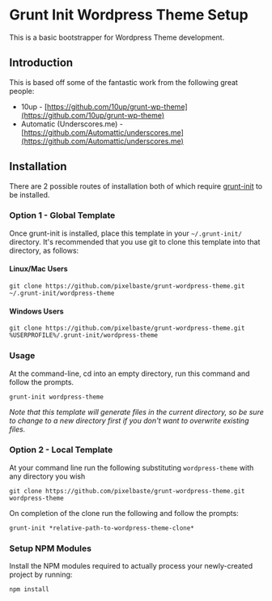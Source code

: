 # Grunt Init Wordpress Theme Setup

This is a basic bootstrapper for Wordpress Theme development.

## Introduction

This is based off some of the fantastic work from the following great people:

* 10up - [https://github.com/10up/grunt-wp-theme](https://github.com/10up/grunt-wp-theme)
* Automatic (Underscores.me) - [https://github.com/Automattic/underscores.me](https://github.com/Automattic/underscores.me)

## Installation

There are 2 possible routes of installation both of which require [grunt-init](http://gruntjs.com/project-scaffolding) to be installed.

### Option 1 - Global Template

Once grunt-init is installed, place this template in your `~/.grunt-init/` directory. It's recommended that you use git to clone this template into that directory, as follows:

#### Linux/Mac Users

```
git clone https://github.com/pixelbaste/grunt-wordpress-theme.git ~/.grunt-init/wordpress-theme
```

#### Windows Users

```
git clone https://github.com/pixelbaste/grunt-wordpress-theme.git %USERPROFILE%/.grunt-init/wordpress-theme
```

### Usage

At the command-line, cd into an empty directory, run this command and follow the prompts.

```
grunt-init wordpress-theme
```

_Note that this template will generate files in the current directory, so be sure to change to a new directory first if you don't want to overwrite existing files._

### Option 2 - Local Template

At your command line run the following substituting `wordpress-theme` with any directory you wish

```
git clone https://github.com/pixelbaste/grunt-wordpress-theme.git wordpress-theme
```
On completion of the clone run the following and follow the prompts:

```
grunt-init *relative-path-to-wordpress-theme-clone*
```


### Setup NPM Modules


Install the NPM modules required to actually process your newly-created project by running:

```
npm install
```




